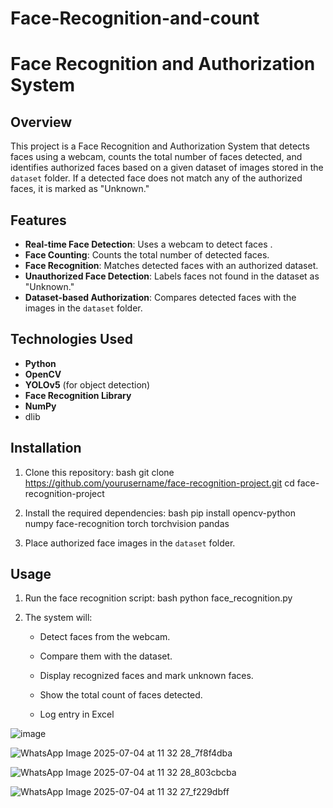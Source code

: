 # Face-Recognition-and-count
# Face Recognition and Authorization System

## Overview
This project is a Face Recognition and Authorization System that detects faces using a webcam, counts the total number of faces detected, and identifies authorized faces based on a given dataset of images stored in the `dataset` folder. If a detected face does not match any of the authorized faces, it is marked as "Unknown."

## Features
- **Real-time Face Detection**: Uses a webcam to detect faces .
- **Face Counting**: Counts the total number of detected faces.
- **Face Recognition**: Matches detected faces with an authorized dataset.
- **Unauthorized Face Detection**: Labels faces not found in the dataset as "Unknown."
- **Dataset-based Authorization**: Compares detected faces with the images in the `dataset` folder.

## Technologies Used
- **Python**
- **OpenCV**
- **YOLOv5** (for object detection)
- **Face Recognition Library**
- **NumPy**
- dlib 

## Installation
1. Clone this repository:
   bash
   git clone https://github.com/yourusername/face-recognition-project.git
   cd face-recognition-project

2. Install the required dependencies:
   bash
   pip install opencv-python numpy face-recognition torch torchvision pandas
  
3. Place authorized face images in the `dataset` folder.

## Usage
1. Run the face recognition script:
   bash
   python face_recognition.py
   
2. The system will:
   - Detect faces from the webcam.
   - Compare them with the dataset.
   - Display recognized faces and mark unknown faces.
   - Show the total count of faces detected.
  
   - Log entry in Excel

![image](https://github.com/user-attachments/assets/eb46c146-ea7f-4fe7-a347-69c7c138d1c9)

![WhatsApp Image 2025-07-04 at 11 32 28_7f8f4dba](https://github.com/user-attachments/assets/619578c0-30a7-4235-87e3-17cdf37a67c8)

![WhatsApp Image 2025-07-04 at 11 32 28_803cbcba](https://github.com/user-attachments/assets/598c7ed0-f6cc-4d04-b88d-f89f3f3d3459)

![WhatsApp Image 2025-07-04 at 11 32 27_f229dbff](https://github.com/user-attachments/assets/a81bf73d-24a4-489c-a8c5-ebf0abe886a1)
